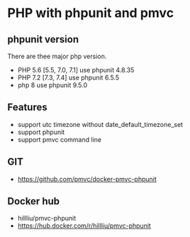 PHP with phpunit and pmvc
======

## phpunit version

There are thee major php version.
* PHP 5.6 [5.5, 7.0, 7.1] use phpunit 4.8.35
* PHP 7.2 [7.3, 7.4] use phpunit 6.5.5
* php 8 use phpunit 9.5.0

## Features
* support utc timezone without date_default_timezone_set
* support phpunit
* support pmvc command line

## GIT
   * https://github.com/pmvc/docker-pmvc-phpunit

## Docker hub
   * hillliu/pmvc-phpunit
   * https://hub.docker.com/r/hillliu/pmvc-phpunit


